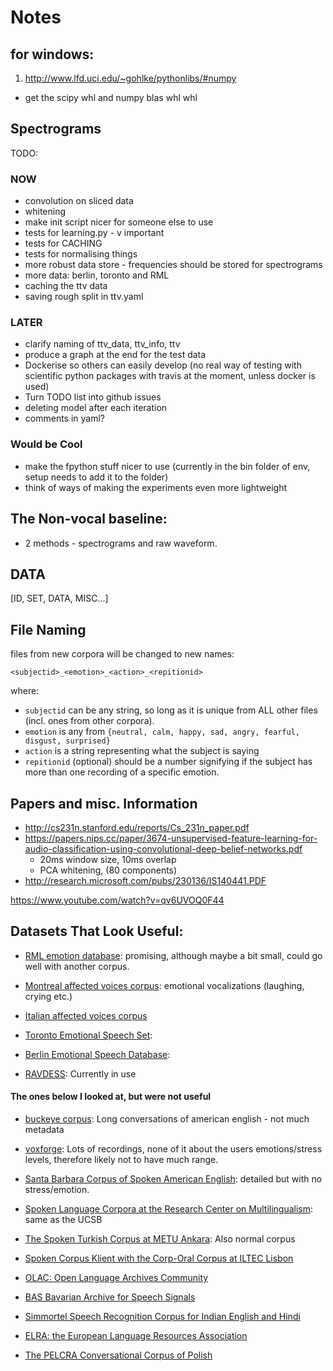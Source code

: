 # Notes

## for windows:
1. http://www.lfd.uci.edu/~gohlke/pythonlibs/#numpy
*  get the scipy whl and numpy blas whl whl

## Spectrograms


TODO:

### NOW
* convolution on sliced data
* whitening
* make init script nicer for someone else to use
* tests for learning.py - v important
* tests for CACHING
* tests for normalising things
* more robust data store - frequencies should be stored for spectrograms
* more data: berlin, toronto and RML
* caching the ttv data
* saving rough split in ttv.yaml


### LATER
* clarify naming of ttv_data, ttv_info, ttv
* produce a graph at the end for the test data
* Dockerise so others can easily develop (no real way of testing with scientific python packages with travis at the moment, unless docker is used)
* Turn TODO list into github issues
* deleting model after each iteration
* comments in yaml?

### Would be Cool
* make the fpython stuff nicer to use (currently in the bin folder of env, setup needs to add it to the folder)
* think of ways of making the experiments even more lightweight


## The Non-vocal baseline:
* 2 methods - spectrograms and raw waveform.


## DATA

[ID, SET, DATA, MISC...]

##  File Naming

files from new corpora will be changed to new names:

```
<subjectid>_<emotion>_<action>_<repitionid>

```
where:
* `subjectid` can be any string, so long as it is unique from ALL other files (incl. ones from other corpora).
* `emotion` is any from `{neutral, calm, happy, sad, angry, fearful, disgust, surprised}`
* `action` is a string representing what the subject is saying
* `repitionid` (optional) should be a number signifying if the subject has more than one recording of a specific emotion.


## Papers and misc. Information
* http://cs231n.stanford.edu/reports/Cs_231n_paper.pdf
* https://papers.nips.cc/paper/3674-unsupervised-feature-learning-for-audio-classification-using-convolutional-deep-belief-networks.pdf
  * 20ms window size, 10ms overlap
  * PCA whitening, (80 components)
* http://research.microsoft.com/pubs/230136/IS140441.PDF


https://www.youtube.com/watch?v=qv6UVOQ0F44

## Datasets That Look Useful:

* [RML emotion database](http://www.rml.ryerson.ca/rml-emotion-database.html): promising, although maybe a bit small, could go well with another corpus.

* [Montreal affected voices corpus](http://www.ncbi.nlm.nih.gov/pubmed/18522064): emotional vocalizations (laughing, crying etc.)

* [Italian affected voices corpus](http://www.lrec-conf.org/proceedings/lrec2014/pdf/591_Paper.pdf)

* [Toronto Emotional Speech Set](https://tspace.library.utoronto.ca/handle/1807/24487/browse?type=title&submit_browse=Title):

* [Berlin Emotional Speech Database](http://emotion-research.net/Members/AstridPaeschke/EmoDB):

* [RAVDESS](http://smartlaboratory.org/ravdess/): Currently in use

#### The ones below I looked at, but were not useful

* [buckeye corpus](http://buckeyecorpus.osu.edu/): Long conversations of
american english - not much metadata

* [voxforge](http://www.voxforge.org/): Lots of recordings, none of it about
the users emotions/stress levels, therefore likely not to have much range.

*   [Santa Barbara Corpus of Spoken American
English](http://www.linguistics.ucsb.edu/research/santa-barbara-corpus):
detailed but with no stress/emotion.

*   [Spoken Language Corpora at the Research Center on
Multilingualism](http://www.corpora.uni-hamburg.de/sfb538/en_overview.html):
same as the UCSB

*   [The Spoken Turkish Corpus at METU Ankara](http://std.metu.edu.tr/en/): Also normal corpus

*   [Spoken Corpus Klient with the Corp-Oral Corpus at ILTEC
Lisbon](http://www.iltec.pt/spock/)

*   [OLAC: Open Language Archives
Community](http://www.language-archives.org/)

*   [BAS Bavarian Archive for Speech
Signals](http://www.phonetik.uni-muenchen.de/Bas/BasHomeeng.html)

*   [Simmortel Speech Recognition Corpus for Indian English and
Hindi](http://www.simmortel.com/speech-recognition-corpus/)

*   [ELRA: the European Language Resources Association](http://www.elra.info/)

*   [The PELCRA Conversational Corpus of Polish](http://spokes.clarin-pl.eu/)
